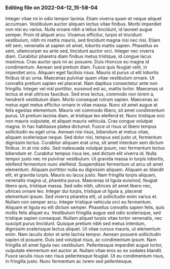 

### Editing file on 2022-04-12_15-58-04

Integer vitae mi in odio tempor lacinia. Etiam viverra quam et neque aliquet accumsan. Vestibulum auctor aliquam lectus vitae finibus. Morbi imperdiet non nisl eu varius. Nulla ornare nibh a tellus tincidunt, id laoreet augue semper. Proin id aliquet arcu. Vivamus efficitur, turpis et tincidunt vestibulum, nibh mi mattis mauris, sed tincidunt magna nisi nec nisi. Etiam elit sem, venenatis at sapien sit amet, lobortis mattis sapien. Phasellus ex sem, ullamcorper eu ante sed, tincidunt auctor orci. Integer nec viverra diam. Curabitur pharetra diam finibus metus tristique, id congue lacus maximus.
Cras auctor quis mi ac posuere. Duis rhoncus eu magna id condimentum. Aenean sed pretium diam. Fusce quis feugiat velit, in imperdiet arcu. Aliquam eget facilisis risus. Mauris id purus ut elit lobortis finibus id ac urna. Maecenas pulvinar quam vitae vestibulum ornare. Ut convallis pretium sapien vel placerat. Nam dapibus consectetur ante non fringilla. Integer vel nisl porttitor, euismod est ac, mattis tortor. Maecenas ut lectus at erat ultrices faucibus. Sed eros lectus, commodo non lorem a, hendrerit vestibulum diam. Morbi consequat rutrum sapien. Maecenas ac metus eget metus efficitur ornare in vitae massa. Nunc sit amet augue at felis egestas elementum. Mauris vel commodo libero, sit amet condimentum purus.
Ut pretium lacinia diam, at tristique leo eleifend et. Nunc tristique orci non mauris vulputate, et aliquet mauris vehicula. Cras congue volutpat magna. In hac habitasse platea dictumst. Fusce ut risus ut libero tempus sollicitudin eu eget urna. Aenean nisi risus, bibendum at metus vitae, aliquam scelerisque neque. Sed dolor nisi, tempus sed justo ut, fermentum dignissim lectus. Curabitur aliquam erat urna, sit amet interdum sem dictum finibus. In at nisi odio. Sed malesuada volutpat ipsum, nec fermentum lectus bibendum et. Curabitur tempus risus leo, sed dictum elit viverra id. Nulla tempor justo nec mi pulvinar vestibulum. Ut gravida massa in turpis lobortis, eleifend fermentum nunc eleifend. Suspendisse fermentum ut arcu sit amet elementum. Aliquam porttitor nulla eu dignissim aliquam. Aliquam ac blandit elit, et gravida turpis.
Mauris eu lacus justo. Nam fringilla turpis aliquam, venenatis magna ut, pharetra purus. Maecenas id ligula euismod, feugiat libero quis, tristique massa. Sed odio nibh, ultrices sit amet libero nec, ultrices ornare leo. Integer dui turpis, tristique ut ligula a, placerat elementum ipsum. Sed viverra pharetra elit, ut sollicitudin enim varius et. Nullam non semper arcu. Integer tristique vehicula orci eu fermentum. Aliquam et ligula eu elit dictum semper.
Phasellus convallis sapien felis, quis mollis felis aliquet eu. Vestibulum fringilla augue sed odio scelerisque, sed tristique sapien consequat. Nullam aliquet turpis vitae tortor venenatis, nec suscipit purus tincidunt. Quisque pretium nibh sed metus interdum, dignissim scelerisque lectus aliquet. Ut vitae cursus mauris, ut elementum enim. Nam iaculis dolor et ante lacinia tempor. Aenean posuere sollicitudin sapien id posuere. Duis sed volutpat risus, ac condimentum ipsum. Nam fringilla sit amet ligula nec vestibulum. Pellentesque imperdiet augue tortor, vulputate elementum est auctor at. Nullam vitae eros ac ex sodales blandit. Fusce iaculis risus nec risus pellentesque feugiat. Ut eu condimentum risus, in fringilla justo. Nunc fermentum ac lorem sed pellentesque.


